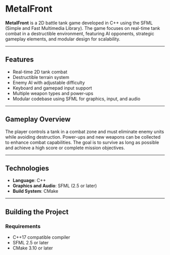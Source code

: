 # MetalFront

**MetalFront** is a 2D battle tank game developed in C++ using the SFML (Simple and Fast Multimedia Library). The game focuses on real-time tank combat in a destructible environment, featuring AI opponents, strategic gameplay elements, and modular design for scalability.

---

## Features

- Real-time 2D tank combat
- Destructible terrain system
- Enemy AI with adjustable difficulty
- Keyboard and gamepad input support
- Multiple weapon types and power-ups
- Modular codebase using SFML for graphics, input, and audio

---

## Gameplay Overview

The player controls a tank in a combat zone and must eliminate enemy units while avoiding destruction. Power-ups and new weapons can be collected to enhance combat capabilities. The goal is to survive as long as possible and achieve a high score or complete mission objectives.

---

## Technologies

- **Language**: C++
- **Graphics and Audio**: SFML (2.5 or later)
- **Build System**: CMake

---

## Building the Project

### Requirements

- C++17 compatible compiler
- SFML 2.5 or later
- CMake 3.10 or later


